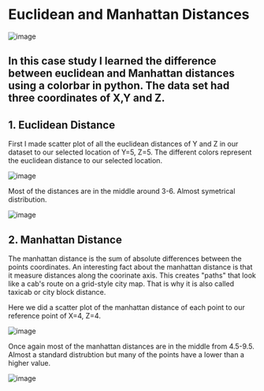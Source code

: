 # Euclidean and Manhattan Distances

![image](https://user-images.githubusercontent.com/86930309/227796892-ba9031f1-28e7-4bab-a32c-6c96c344fde7.png)

## In this case study I learned the difference between euclidean and Manhattan distances using a colorbar in python. The data set had three coordinates of X,Y and Z.

## 1. Euclidean Distance

First I made scatter plot of all the euclidean distances of Y and Z in our dataset to our selected location of Y=5, Z=5. The different colors represent the euclidean distance to our selected location.

![image](https://user-images.githubusercontent.com/86930309/227797905-5c977390-b9d0-4420-9a3e-be2582ae14e5.png)

Most of the distances are in the middle around 3-6. Almost symetrical distribution.

![image](https://user-images.githubusercontent.com/86930309/227799407-8cfb66f2-5eb2-4d37-9d97-a74c7fa1e42f.png)

## 2. Manhattan Distance

The manhattan distance is the sum of absolute differences between the points coordinates. An interesting fact about the manhattan distance is that it measure distances along the coorinate axis. This creates "paths" that look like a cab's route on a grid-style city map. That is why it is also called taxicab or city block distance.

Here we did a scatter plot of the manhattan distance of each point to our reference point of X=4, Z=4.

![image](https://user-images.githubusercontent.com/86930309/227798085-c894e669-2ec3-4606-a3c9-de126f0becaf.png)

Once again most of the manhattan distances are in the middle from 4.5-9.5. Almost a standard distrubtion but many of the points have a lower than a higher value.

![image](https://user-images.githubusercontent.com/86930309/227799652-fe37e6f5-833d-4516-b5e3-4aa042b984fe.png)
